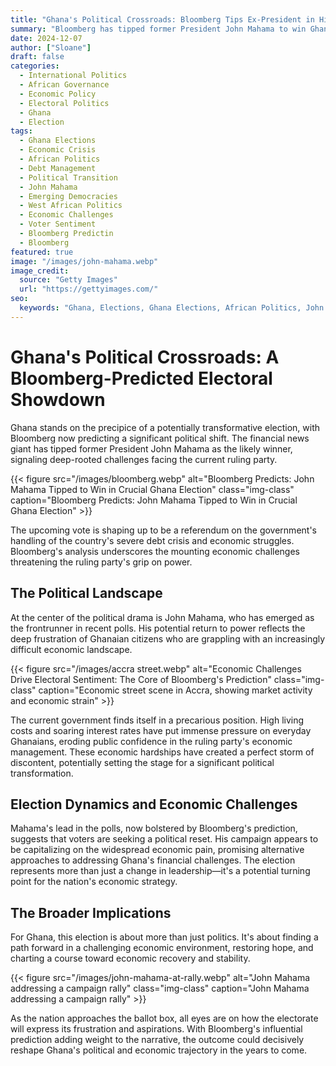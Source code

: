 ```yaml
---
title: "Ghana's Political Crossroads: Bloomberg Tips Ex-President in High-Stakes Election"
summary: "Bloomberg has tipped former President John Mahama to win Ghana's upcoming election, highlighting the ruling party's vulnerability amid a severe debt crisis."
date: 2024-12-07
author: ["Sloane"]
draft: false
categories: 
  - International Politics
  - African Governance
  - Economic Policy
  - Electoral Politics
  - Ghana
  - Election
tags: 
  - Ghana Elections
  - Economic Crisis
  - African Politics
  - Debt Management
  - Political Transition
  - John Mahama
  - Emerging Democracies
  - West African Politics
  - Economic Challenges
  - Voter Sentiment
  - Bloomberg Predictin
  - Bloomberg
featured: true
image: "/images/john-mahama.webp"
image_credit: 
  source: "Getty Images"
  url: "https://gettyimages.com/"
seo:
  keywords: "Ghana, Elections, Ghana Elections, African Politics, John Mahama"
---
```



# Ghana's Political Crossroads: A Bloomberg-Predicted Electoral Showdown

Ghana stands on the precipice of a potentially transformative election, with Bloomberg now predicting a significant political shift. The financial news giant has tipped former President John Mahama as the likely winner, signaling deep-rooted challenges facing the current ruling party.

{{< figure src="/images/bloomberg.webp" alt="Bloomberg Predicts: John Mahama Tipped to Win in Crucial Ghana Election" class="img-class" caption="Bloomberg Predicts: John Mahama Tipped to Win in Crucial Ghana Election"  >}}

The upcoming vote is shaping up to be a referendum on the government's handling of the country's severe debt crisis and economic struggles. Bloomberg's analysis underscores the mounting economic challenges threatening the ruling party's grip on power.

## The Political Landscape

At the center of the political drama is John Mahama, who has emerged as the frontrunner in recent polls. His potential return to power reflects the deep frustration of Ghanaian citizens who are grappling with an increasingly difficult economic landscape.

{{< figure src="/images/accra street.webp" alt="Economic Challenges Drive Electoral Sentiment: The Core of Bloomberg's Prediction" class="img-class" caption="Economic street scene in Accra, showing market activity and economic strain"  >}}

The current government finds itself in a precarious position. High living costs and soaring interest rates have put immense pressure on everyday Ghanaians, eroding public confidence in the ruling party's economic management. These economic hardships have created a perfect storm of discontent, potentially setting the stage for a significant political transformation.

## Election Dynamics and Economic Challenges

Mahama's lead in the polls, now bolstered by Bloomberg's prediction, suggests that voters are seeking a political reset. His campaign appears to be capitalizing on the widespread economic pain, promising alternative approaches to addressing Ghana's financial challenges. The election represents more than just a change in leadership—it's a potential turning point for the nation's economic strategy.

## The Broader Implications

For Ghana, this election is about more than just politics. It's about finding a path forward in a challenging economic environment, restoring hope, and charting a course toward economic recovery and stability.

{{< figure src="/images/john-mahama-at-rally.webp" alt="John Mahama addressing a campaign rally" class="img-class" caption="John Mahama addressing a campaign rally"  >}}

As the nation approaches the ballot box, all eyes are on how the electorate will express its frustration and aspirations. With Bloomberg's influential prediction adding weight to the narrative, the outcome could decisively reshape Ghana's political and economic trajectory in the years to come.